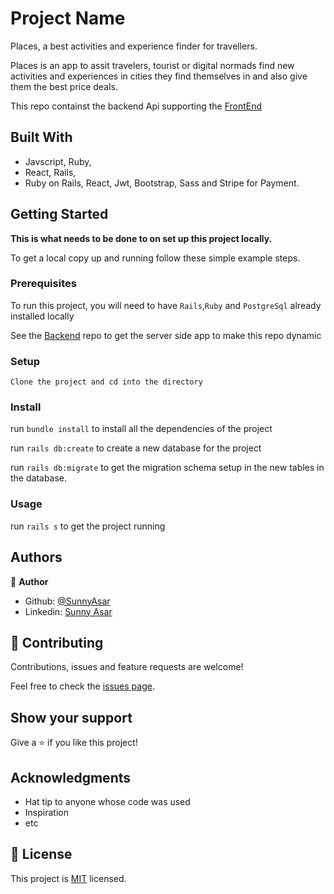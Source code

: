 # Project Name
Places, a best activities and experience finder for travellers.

<!-- ![screenshot](./public/detail.png) -->

Places is an app to assit travelers, tourist or digital normads find new activities and experiences in cities they find themselves in and also give them the best price deals.

This repo containst the backend Api supporting the [FrontEnd](https://github.com/SunnyAsar/places-front-end)

## Built With

- Javscript, Ruby,
- React, Rails,
- Ruby on Rails, React, Jwt, Bootstrap, Sass and Stripe for Payment.


## Getting Started

**This is what needs to be done to  on set up this project locally.**


To get a local copy up and running follow these simple example steps.

### Prerequisites

To run this project, you will need to have `Rails`,`Ruby` and `PostgreSql` already installed locally

See the [Backend](https://github.com/SunnyAsar/places) repo to get the server side app to make this repo dynamic 

### Setup
`Clone the project and cd into the directory`

### Install
run `bundle install` to install all the dependencies of the project

run  `rails db:create` to create a new database for the project

run `rails db:migrate` to get the migration schema setup in the new tables in the database. 

### Usage
run `rails s` to get the project running


## Authors

👤 **Author**

- Github: [@SunnyAsar](https://github.com/SunnyAsar)
- Linkedin: [Sunny Asar](https://www.linkedin.com/in/sunny-asar-905648101/)

## 🤝 Contributing

Contributions, issues and feature requests are welcome!

Feel free to check the [issues page](issues/).

## Show your support

Give a ⭐️ if you like this project!

## Acknowledgments

- Hat tip to anyone whose code was used
- Inspiration
- etc

## 📝 License

This project is [MIT](lic.url) licensed.
